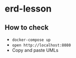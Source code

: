 # erd-lesson

## How to check
- `docker-compose up`
- `open http://localhost:8080`
- Copy and paste UMLs
